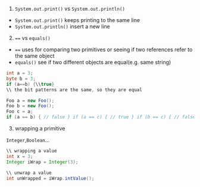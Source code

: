 1. `System.out.print()` vs `System.out.println()`

  - `System.out.print()` keeps printing to the same line
  - `System.out.println()` insert a new line

2. `==` vs `equals()`

  - `==` uses for comparing two primitives or seeing if two references refer to the same object
  - `equals()` see if two different objects are equal(e.g. same string)
  
  ```java
  int a = 3;
  byte b = 3;
  if (a==b) {\\true}
  \\ the bit patterns are the same, so they are equal
  ```
```java
Foo a = new Foo();
Foo b = new Foo();
Foo c = a;
if (a == b) { // false } if (a == c) { // true } if (b == c) { // false }
```

3. wrapping a primitive

`Integer`,`Boolean`...

```java
\\ wrapping a value
int x = 3;
Integer iWrap = Integer(3);
```
```java
\\ unwrap a value
int unWrapped = iWrap.intValue();
```

